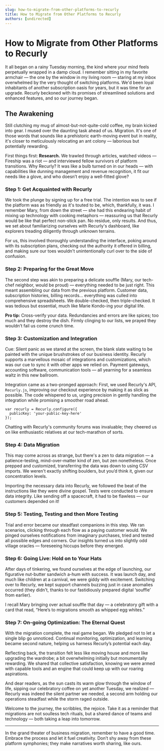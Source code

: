 ```yaml
---
slug: how-to-migrate-from-other-platforms-to-recurly
title: How to Migrate from Other Platforms to Recurly
authors: [undirected]
---
```



# How to Migrate from Other Platforms to Recurly

It all began on a rainy Tuesday morning, the kind where your mind feels perpetually wrapped in a damp cloud. I remember sitting in my favorite armchair — the one by the window in my living room — staring at my inbox overwhelmed by the very thought of switching platforms. We'd been loyal inhabitants of another subscription oasis for years, but it was time for an upgrade. Recurly beckoned with its promises of streamlined solutions and enhanced features, and so our journey began.

## The Awakening

Still clutching my mug of almost-but-not-quite-cold coffee, my brain kicked into gear. I mused over the daunting task ahead of us. Migration. It's one of those words that sounds like a prehistoric earth-moving event but in reality, it's closer to meticulously relocating an ant colony — laborious but potentially rewarding.

First things first: **Research.** We trawled through articles, watched videos — Fireship was a riot — and interviewed fellow survivors of platform transitions. Why Recurly? It was like a bulb turned on in our heads — with capabilities like dunning management and revenue recognition, it fit our needs like a glove, and who doesn’t enjoy a well-fitted glove?

### Step 1: Get Acquainted with Recurly

We took the plunge by signing up for a free trial. The intention was to see if the platform was as friendly as it's touted to be, which, thankfully, it was. I remember Mary, from down the street — she had this endearing habit of mixing up technology with cooking metaphors — reassuring us that Recurly would be like that perfect non-stick pan. No residue, only results. And thus, we set about familiarizing ourselves with Recurly's dashboard, like explorers treading diligently through unknown terrains.

For us, this involved thoroughly understanding the interface, poking around with its subscription plans, checking out the authority it offered in billing, and making sure our toes wouldn't unintentionally curl over to the side of confusion.

### Step 2: Preparing for the Great Move

The second step was akin to preparing a delicate souffle (Mary, our tech-chef neighbor, would be proud) — everything needed to be just right. This meant assembling our data from the previous platform. Customer data, subscription histories, billing records... everything was culled into comprehensive spreadsheets. We double-checked, then triple-checked. It was tedious but essential, much like Marie Kondo-ing your digital life.

**Pro tip:** Cross-verify your data. Redundancies and errors are like spices; too much and they destroy the dish. Firmly clinging to our lists, we prayed they wouldn’t fail us come crunch time.

### Step 3: Customization and Integration

Cue: Silent panic as we stared at the screen, the blank slate waiting to be painted with the unique brushstrokes of our business identity. Recurly supports a marvellous mosaic of integrations and customizations, which was our cue to sync it with other apps we relied on. Payment gateways, accounting software, communication tools — all yearning for a seamless waltz in this new ballroom.

Integration came as a two-pronged approach: First, we used Recurly's API, `Recurly.js`, improving our checkout experience by making it as slick as possible. The code whispered to us, urging precision in gently handling the integration while promising a smoother road ahead. 

```
var recurly = Recurly.configure({
  publicKey: 'your-public-key-here'
});
```

Chatting with Recurly's community forums was invaluable; they cheered us on like enthusiastic relatives at our tech-marathon of sorts.

### Step 4: Data Migration

This may come across as strange, but there's a zen to data migration — a patience-testing, mind-over-matter kind of zen, but zen nonetheless. Once prepped and customized, transferring the data was down to using CSV imports. We weren't exactly shifting boulders, but you’d think it, given our concentration levels.

Importing the necessary data into Recurly, we followed the beat of the instructions like they were divine gospel. Tests were conducted to ensure data integrity. Like sending off a spacecraft, it had to be flawless — our customers depended on it!

### Step 5: Testing, Testing and then More Testing

Trial and error became our steadfast companions in this step. We ran scenarios, clicking through each flow as a paying customer would. We pinged ourselves notifications from imaginary purchases, tried and tested all possible edges and corners. Our insights turned us into slightly odd village oracles — foreseeing hiccups before they emerged.

### Step 6: Going Live: Hold on to Your Hats

After days of tinkering, we found ourselves at the edge of launching, our figurative nut-butter sandwich a-hum with success. It was launch day, and much like children at a carnival, we were giddy with excitement. Switching over to Recurly, we kept support channels buzzing just in case anomalies occurred (they didn't, thanks to our fastidiously prepared digital ‘souffle’ from earlier).

I recall Mary bringing over actual souffle that day — a celebratory gift with a card that read, “Here’s to migrations smooth as whipped egg whites.”

### Step 7: On-going Optimization: The Eternal Quest

With the migration complete, the real game began. We pledged not to let a single blip go unnoticed. Continual monitoring, optimization, and learning became second nature, helping us harness Recurly’s potential each day.

Reflecting back, the transition felt less like moving house and more like upgrading the wardrobe; a bit overwhelming initially but monumentally rewarding. We shared that collective satisfaction, knowing we were armed with capable tools and an engine that could keep up with our roaring aspirations.

And dear readers, as the sun casts its warm glow through the window of life, sipping our celebratory coffee on yet another Tuesday, we realized — Recurly was indeed the silent partner we needed, a second arm holding our operations steadfast while the storm raged outside. 

Welcome to the journey, the scribbles, the rejoice. Take it as a reminder that migrations are not soulless tech rituals, but a shared dance of teams and technology — both taking a leap into tomorrow.

---

In the grand theater of business migration, remember to have a good time. Embrace the process and let it fuel creativity. Don’t shy away from these platform symphonies; they make narratives worth sharing, like ours.
